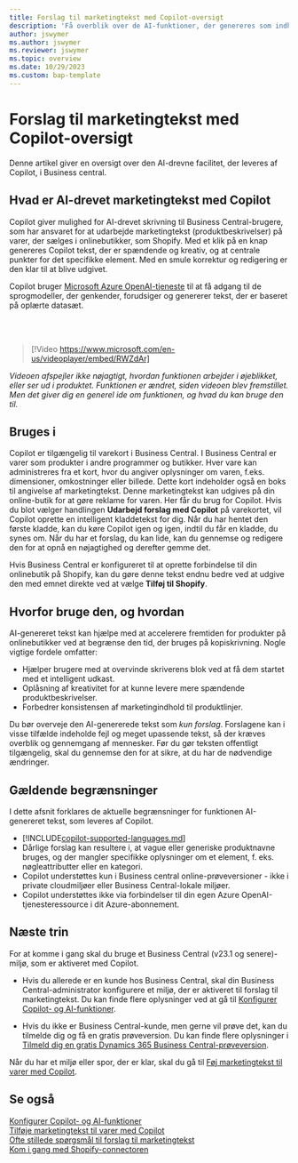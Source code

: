 ```yaml
---
title: Forslag til marketingtekst med Copilot-oversigt
description: 'Få overblik over de AI-funktioner, der genereres som indhold i Business central.'
author: jswymer
ms.author: jswymer
ms.reviewer: jswymer
ms.topic: overview
ms.date: 10/29/2023
ms.custom: bap-template
---
```

# Forslag til marketingtekst med Copilot-oversigt

<!--[!INCLUDE[ai-preview](includes/ai-preview.md)]-->

Denne artikel giver en oversigt over den AI-drevne facilitet, der leveres af Copilot, i Business central.

## Hvad er AI-drevet marketingtekst med Copilot

Copilot giver mulighed for AI-drevet skrivning til Business Central-brugere, som har ansvaret for at udarbejde marketingtekst (produktbeskrivelser) på varer, der sælges i onlinebutikker, som Shopify. Med et klik på en knap genereres Copilot tekst, der er spændende og kreativ, og at centrale punkter for det specifikke element. Med en smule korrektur og redigering er den klar til at blive udgivet.

Copilot bruger [Microsoft Azure OpenAI-tjeneste](/azure/cognitive-services/openai/overview) til at få adgang til de sprogmodeller, der genkender, forudsiger og genererer tekst, der er baseret på oplærte datasæt.

<br><br>  

> [!Video https://www.microsoft.com/en-us/videoplayer/embed/RWZdAr]

*Videoen afspejler ikke nøjagtigt, hvordan funktionen arbejder i øjeblikket, eller ser ud i produktet. Funktionen er ændret, siden videoen blev fremstillet. Men det giver dig en generel ide om funktionen, og hvad du kan bruge den til.*
  
## Bruges i

Copilot er tilgængelig til varekort i Business Central. I Business Central er varer som produkter i andre programmer og butikker. Hver vare kan administreres fra et kort, hvor du angiver oplysninger om varen, f.eks. dimensioner, omkostninger eller billede. Dette kort indeholder også en boks til angivelse af marketingtekst. Denne marketingtekst kan udgives på din online-butik for at gøre reklame for varen. Her får du brug for Copilot. Hvis du blot vælger handlingen **Udarbejd forslag med Copilot** på varekortet, vil Copilot oprette en intelligent kladdetekst for dig. Når du har hentet den første kladde, kan du køre Copilot igen og igen, indtil du får en kladde, du synes om. Når du har et forslag, du kan lide, kan du gennemse og redigere den for at opnå en nøjagtighed og derefter gemme det.

Hvis Business Central er konfigureret til at oprette forbindelse til din onlinebutik på Shopify, kan du gøre denne tekst endnu bedre ved at udgive den med emnet direkte ved at vælge **Tilføj til Shopify**.

## Hvorfor bruge den, og hvordan

AI-genereret tekst kan hjælpe med at accelerere fremtiden for produkter på onlinebutikker ved at begrænse den tid, der bruges på kopiskrivning. Nogle vigtige fordele omfatter:

- Hjælper brugere med at overvinde skriverens blok ved at få dem startet med et intelligent udkast.
- Oplåsning af kreativitet for at kunne levere mere spændende produktbeskrivelser.
- Forbedrer konsistensen af marketingindhold til produktlinjer.

Du bør overveje den AI-genererede tekst som *kun forslag*. Forslagene kan i visse tilfælde indeholde fejl og meget upassende tekst, så der kræves overblik og gennemgang af mennesker. Før du gør teksten offentligt tilgængelig, skal du gennemse den for at sikre, at du har de nødvendige ændringer.

## Gældende begrænsninger

I dette afsnit forklares de aktuelle begrænsninger for funktionen AI-genereret tekst, som leveres af Copilot.

- [!INCLUDE[copilot-supported-languages.md](includes/copilot-supported-languages.md)]
- Dårlige forslag kan resultere i, at vague eller generiske produktnavne bruges, og der mangler specifikke oplysninger om et element, f. eks. nøgleattributter eller en kategori.
- Copilot understøttes kun i Business central online-prøveversioner - ikke i private cloudmiljøer eller Business Central-lokale miljøer.
- Copilot understøttes ikke via forbindelser til din egen Azure OpenAI-tjenesteressource i dit Azure-abonnement.

<!-- Partner extensibility of the AI capability by using AL code isn't supported.-->

## Næste trin

For at komme i gang skal du bruge et Business Central (v23.1 og senere)-miljø, som er aktiveret med Copilot.

- Hvis du allerede er en kunde hos Business Central, skal din Business Central-administrator konfigurere et miljø, der er aktiveret til forslag til marketingtekst. Du kan finde flere oplysninger ved at gå til [Konfigurer Copilot- og AI-funktioner](enable-ai.md).

- Hvis du ikke er Business Central-kunde, men gerne vil prøve det, kan du tilmelde dig og få en gratis prøveversion. Du kan finde flere oplysninger i [Tilmeld dig en gratis Dynamics 365 Business Central-prøveversion](trial-signup.md).

Når du har et miljø eller spor, der er klar, skal du gå til [Føj marketingtekst til varer med Copilot](item-marketing-text.md).  

## Se også

[Konfigurer Copilot- og AI-funktioner](enable-ai.md)  
[Tilføje marketingtekst til varer med Copilot](item-marketing-text.md)  
[Ofte stillede spørgsmål til forslag til marketingtekst](faqs-marketing-text.md)  
[Kom i gang med Shopify-connectoren](shopify/get-started.md)  
